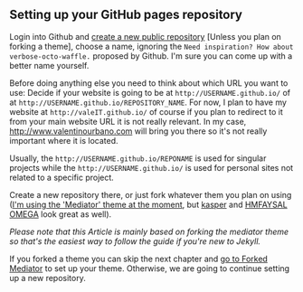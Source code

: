 
## Setting up your GitHub pages repository

Login into Github and [create a new public repository](https://github.com/new) [Unless you plan on forking a theme], choose a name, ignoring the `Need inspiration? How about verbose-octo-waffle.` proposed by Github. I'm sure you can come up with a better name yourself.

Before doing anything else you need to think about which URL you want to use:
Decide if your website is going to be at `http://USERNAME.github.io/` of at `http://USERNAME.github.io/REPOSITORY_NAME`. For now, I plan to have my website at `http://valeIT.github.io/` of course if you plan to redirect to it from your main website URL it is not really relevant. In my case, http://www.valentinourbano.com will bring you there so it's not really important where it is located.

Usually, the `http://USERNAME.github.io/REPONAME` is used for singular projects while the `http://USERNAME.github.io/` is used for personal sites not related to a specific project.

Create a new repository there, or just fork whatever them you plan on using ([I'm using the 'Mediator' theme at the moment](https://github.com/dirkfabisch/mediator), but [kasper](https://github.com/rosario/kasper) and [HMFAYSAL OMEGA](https://github.com/hmfaysal/hmfaysal-omega-theme) look great as well).

_Please note that this Article is mainly based on forking the mediator theme so that's the easiest way to follow the guide if you're new to Jekyll._

If you forked a theme you can skip the next chapter and [go to Forked Mediator](#forked-a-theme) to set up your theme. Otherwise, we are going to continue setting up a new repository.